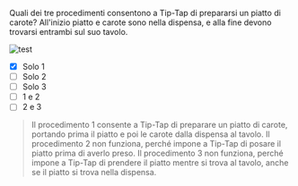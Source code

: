 Quali dei tre procedimenti consentono a Tip-Tap di prepararsi un piatto di carote? All'inizio piatto e carote sono nella dispensa, e alla fine devono trovarsi entrambi sul suo tavolo.

![test](code.asy)

- [x] Solo 1
- [ ] Solo 2
- [ ] Solo 3
- [ ] 1 e 2
- [ ] 2 e 3

> Il procedimento 1 consente a Tip-Tap di preparare un piatto di carote, portando prima il piatto e poi le carote dalla dispensa al tavolo. Il procedimento 2 non funziona, perché impone a Tip-Tap di posare il piatto prima di averlo preso. Il procedimento 3 non funziona, perché impone a Tip-Tap di prendere il piatto mentre si trova al tavolo, anche se il piatto si trova nella dispensa.
